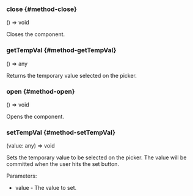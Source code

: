 ### close {#method-close}

() => void


Closes the component.

### getTempVal {#method-getTempVal}

() => any


Returns the temporary value selected on the picker.


### open {#method-open}

() => void


Opens the component.


### setTempVal {#method-setTempVal}

(value: any) => void


Sets the temporary value to be selected on the picker.
The value will be committed when the user hits the set button.

Parameters:
 - value - The value to set.


